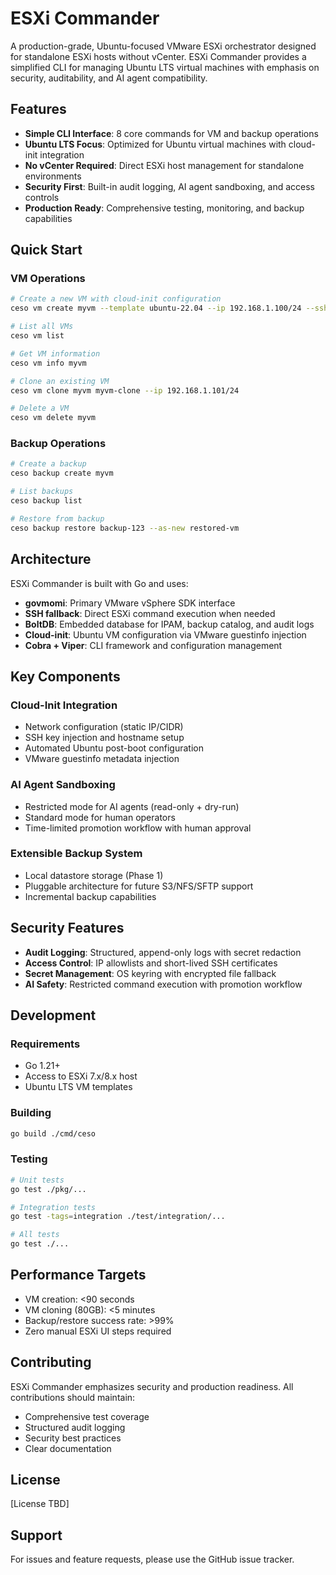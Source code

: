 # ESXi Commander

A production-grade, Ubuntu-focused VMware ESXi orchestrator designed for standalone ESXi hosts without vCenter. ESXi Commander provides a simplified CLI for managing Ubuntu LTS virtual machines with emphasis on security, auditability, and AI agent compatibility.

## Features

- **Simple CLI Interface**: 8 core commands for VM and backup operations
- **Ubuntu LTS Focus**: Optimized for Ubuntu virtual machines with cloud-init integration
- **No vCenter Required**: Direct ESXi host management for standalone environments
- **Security First**: Built-in audit logging, AI agent sandboxing, and access controls
- **Production Ready**: Comprehensive testing, monitoring, and backup capabilities

## Quick Start

### VM Operations
```bash
# Create a new VM with cloud-init configuration
ceso vm create myvm --template ubuntu-22.04 --ip 192.168.1.100/24 --ssh-key ~/.ssh/id_rsa.pub

# List all VMs
ceso vm list

# Get VM information
ceso vm info myvm

# Clone an existing VM
ceso vm clone myvm myvm-clone --ip 192.168.1.101/24

# Delete a VM
ceso vm delete myvm
```

### Backup Operations
```bash
# Create a backup
ceso backup create myvm

# List backups
ceso backup list

# Restore from backup
ceso backup restore backup-123 --as-new restored-vm
```

## Architecture

ESXi Commander is built with Go and uses:

- **govmomi**: Primary VMware vSphere SDK interface
- **SSH fallback**: Direct ESXi command execution when needed
- **BoltDB**: Embedded database for IPAM, backup catalog, and audit logs
- **Cloud-init**: Ubuntu VM configuration via VMware guestinfo injection
- **Cobra + Viper**: CLI framework and configuration management

## Key Components

### Cloud-Init Integration
- Network configuration (static IP/CIDR)
- SSH key injection and hostname setup
- Automated Ubuntu post-boot configuration
- VMware guestinfo metadata injection

### AI Agent Sandboxing
- Restricted mode for AI agents (read-only + dry-run)
- Standard mode for human operators
- Time-limited promotion workflow with human approval

### Extensible Backup System
- Local datastore storage (Phase 1)
- Pluggable architecture for future S3/NFS/SFTP support
- Incremental backup capabilities

## Security Features

- **Audit Logging**: Structured, append-only logs with secret redaction
- **Access Control**: IP allowlists and short-lived SSH certificates  
- **Secret Management**: OS keyring with encrypted file fallback
- **AI Safety**: Restricted command execution with promotion workflow

## Development

### Requirements
- Go 1.21+
- Access to ESXi 7.x/8.x host
- Ubuntu LTS VM templates

### Building
```bash
go build ./cmd/ceso
```

### Testing
```bash
# Unit tests
go test ./pkg/...

# Integration tests
go test -tags=integration ./test/integration/...

# All tests
go test ./...
```

## Performance Targets

- VM creation: <90 seconds
- VM cloning (80GB): <5 minutes  
- Backup/restore success rate: >99%
- Zero manual ESXi UI steps required

## Contributing

ESXi Commander emphasizes security and production readiness. All contributions should maintain:

- Comprehensive test coverage
- Structured audit logging
- Security best practices
- Clear documentation

## License

[License TBD]

## Support

For issues and feature requests, please use the GitHub issue tracker.